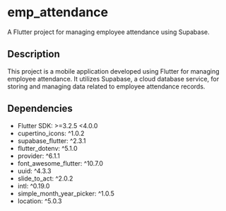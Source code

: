 # emp_attendance

A Flutter project for managing employee attendance using Supabase.

## Description

This project is a mobile application developed using Flutter for managing employee attendance. It utilizes Supabase, a cloud database service, for storing and managing data related to employee attendance records.

## Dependencies

- Flutter SDK: >=3.2.5 <4.0.0
- cupertino_icons: ^1.0.2
- supabase_flutter: ^2.3.1
- flutter_dotenv: ^5.1.0
- provider: ^6.1.1
- font_awesome_flutter: ^10.7.0
- uuid: ^4.3.3
- slide_to_act: ^2.0.2
- intl: ^0.19.0
- simple_month_year_picker: ^1.0.5
- location: ^5.0.3